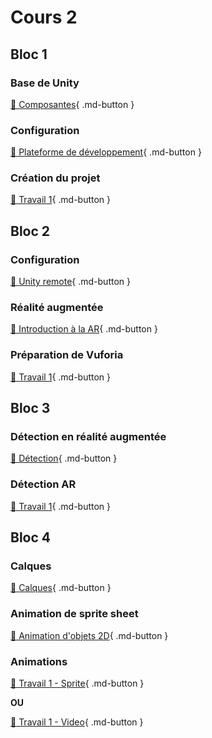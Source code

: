 # Cours 2

## Bloc 1
### Base de Unity
[📝 Composantes](./unity/composantes.md){ .md-button }           

### Configuration
[📝 Plateforme de développement](./installation/configuration.md){ .md-button }     

### Création du projet
[💼 Travail 1](https://tim-montmorency.com/compendium/582-401-realite-mixte/consignes/travail1-creation-projet.html){ .md-button }     

## Bloc 2
### Configuration
[📝 Unity remote](./installation/unity-remote.md){ .md-button }   
       
### Réalité augmentée
[📝 Introduction à la AR](./realite-augmentee/introduction.md){ .md-button }       

### Préparation de Vuforia
[💼 Travail 1](https://tim-montmorency.com/compendium/582-401-realite-mixte/consignes/travail1-preparation-vuforia){ .md-button }     

## Bloc 3
### Détection en réalité augmentée
[📝 Détection](./realite-augmentee/detection.md){ .md-button }   

### Détection AR
[💼 Travail 1](https://tim-montmorency.com/compendium/582-401-realite-mixte/consignes/travail1-detection-ar){ .md-button }     


## Bloc 4    
### Calques
[📝 Calques](./unity/sorting_layers.md){ .md-button }       

### Animation de sprite sheet
[📝 Animation d'objets 2D](./unity/animation.md){ .md-button }   
       
### Animations
[💼 Travail 1 - Sprite](https://tim-montmorency.com/compendium/582-401-realite-mixte/consignes/travail1-aniamtion-sprite){ .md-button }       

**OU**

[💼 Travail 1 - Video](https://tim-montmorency.com/compendium/582-401-realite-mixte/consignes/travail1-aniamtion-video){ .md-button }     
